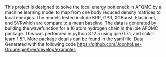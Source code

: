 This project is designed to solve the local energy bottleneck in AFQMC by a machine learning model to map from one body reduced density matrices to local energies. The models tested include KRR, GPR, XGBoost, Elasticnet, and SVRwhich are compare to a mean baseline. The data is generated by building the wavefunction for a 16 atom hydrogen chain in the ipie AFQMC package. This was perfomred in python 3.12.5 using ipie 0.7.1, and scikit-learn 1.5.1. More package details can be found in the yaml file.
Data Generated with the following code
https://github.com/JoonhoLee-Group/ipie/tree/develop/examples

